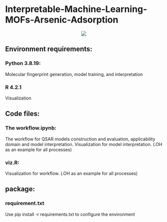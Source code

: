 # Interpretable-Machine-Learning-MOFs-Arsenic-Adsorption

<div align="center">
  <img src="https://github.com/lzhzzzzwill/Interpretable-Machine-Learning-MOFs-for-Arsenic-Adsorption/blob/main/metadata/CIF%20of%20MOFs/toci.png">
</div>

## Environment requirements:
### Python 3.8.19:
Molecular fingerprint generation, model training, and interpretation
### R 4.2.1
Visualization

## Code files:
### The workflow.ipynb:
The workflow for QSAR models construction and evaluation, applicability domain and model interpretation. Visualization for model interpretation. (.OH as an example for all processes)
### viz.R:
Visualization for workflow. (.OH as an example for all processes)

## package:
### requirement.txt
Use pip install -r requirements.txt to configure the environment 


